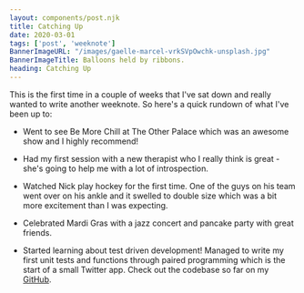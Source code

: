 ```yaml
---
layout: components/post.njk
title: Catching Up
date: 2020-03-01
tags: ['post', 'weeknote']
BannerImageURL: "/images/gaelle-marcel-vrkSVpOwchk-unsplash.jpg"
BannerImageTitle: Balloons held by ribbons.
heading: Catching Up
---
```

<!-- Excerpt Start -->
This is the first time in a couple of weeks that I've sat down and really wanted to write another weeknote.<!-- Excerpt End --> So here's a quick rundown of what I've been up to:

- Went to see Be More Chill at The Other Palace which was an awesome show and I highly recommend!

- Had my first session with a new therapist who I really think is great - she's going to help me with a lot of introspection.

- Watched Nick play hockey for the first time. One of the guys on his team went over on his ankle and it swelled to double size which was a bit more excitement than I was expecting.

- Celebrated Mardi Gras with a jazz concert and pancake party with great friends.

- Started learning about test driven development! Managed to write my first unit tests and functions through paired programming which is the start of a small Twitter app. Check out the codebase so far on my <a href="https://github.com/meganjohn/twitterApp">GitHub</a>.